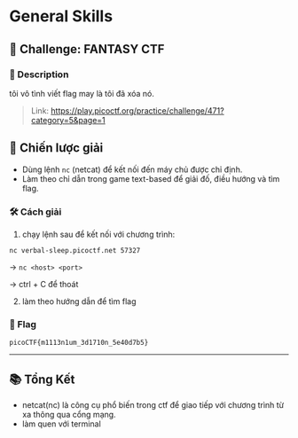 
# General Skills

## 🧩 Challenge: FANTASY CTF

### 📝 Description
tôi vô tình viết flag may là tôi đã xóa nó.

> Link: https://play.picoctf.org/practice/challenge/471?category=5&page=1

## 🧠 Chiến lược giải
- Dùng lệnh `nc` (netcat) để kết nối đến máy chủ được chỉ định.
- Làm theo chỉ dẫn trong game text-based để giải đố, điều hướng và tìm flag.

### 🛠️ Cách giải

1. chạy lệnh sau để kết nối với chương trình:

```
nc verbal-sleep.picoctf.net 57327
```
-> `nc <host> <port>`

-> ctrl + C để thoát

2. làm theo hướng dẫn để tìm flag
   

### 🏁 Flag
```
picoCTF{m1113n1um_3d1710n_5e40d7b5}
```

---

## 📚 Tổng Kết
- netcat(nc) là công cụ phổ biến trong ctf để giao tiếp với chương trình từ xa thông qua cổng mạng.
- làm quen với terminal
